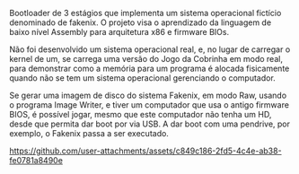 Bootloader de 3 estágios que implementa um sistema operacional fictício denominado de fakenix. O projeto visa o aprendizado da linguagem de baixo nível Assembly para arquitetura x86 e firmware BIOs.

Não foi desenvolvido um sistema operacional real, e, no lugar de carregar o kernel de um, se carrega uma versão do Jogo da Cobrinha em modo real, para demonstrar como a memória para um programa é alocada fisicamente quando não se tem um sistema operacional gerenciando o computador.

Se gerar uma imagem de disco do sistema Fakenix, em modo Raw, usando o programa Image Writer, e tiver um computador que usa o antigo firmware BIOS, é possível jogar, mesmo que este computador não tenha um HD, desde que permita dar boot por via USB. A dar boot com uma pendrive, por exemplo, o Fakenix passa a ser executado.

https://github.com/user-attachments/assets/c849c186-2fd5-4c4e-ab38-fe0781a8490e

